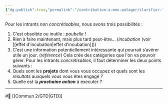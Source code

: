 ```yaml
---
{"dg-publish":true,"permalink":"/contribution-a-mon-potager/clarifier-les-intrants-qui-sont-concretisables-pour-passer-a-la-realite/"}
---
```


Pour les intrants *non concrétisables*, nous avons trois possibilités :
1. C’est obsolète ou inutile : *poubelle* !
2. Rien à faire maintenant, mais plus tard peut-être… (*incubation* (voir [[effet d'incubation\|effet d'incubation]]))
3. C’est une information potentiellement intéressante qui pourrait s’avérer utile un jour. (*référence*)
Cela crée des catégories que l'on va pouvoir gérer.
Pour les intrants *concrétisables*, il faut déterminer les deux points suivants :
1. Quels sont les **projets** dont vous vous occupez et quels sont les *résultats* auxquels vous vous êtes engagé ?
2. Quelle est la ***prochaine action*** à executer ?

---
#🌱 [[Commun 2/GTD\|GTD]]